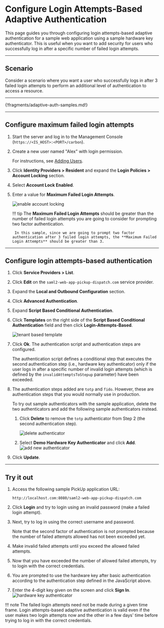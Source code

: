 # Configure Login Attempts-Based Adaptive Authentication

This page guides you through configuring login attempts-based adaptive authentication for a sample web application using a sample hardware key authenticator. This is useful when you want to add security for users who successfully log in after a specific number of failed login attempts.

----

## Scenario

Consider a scenario where you want a user who successfully logs in after 3 failed login attempts to perform an additional level of authentication to access a resource.

----

{!fragments/adaptive-auth-samples.md!}

----

## Configure maximum failed login attempts

1. Start the server and log in to the Management Console (`https://<IS_HOST>:<PORT>/carbon`).

2. Create a new user named "Alex" with login permission. 

    For instructions, see [Adding Users](../../../guides/identity-lifecycles/admin-creation-workflow/).

3. Click **Identity Providers > Resident** and expand the **Login Policies > Account Locking** section.

4. Select **Account Lock Enabled**.

5. Enter a value for **Maximum Failed Login Attempts**. 

    ![enable account locking](../../../assets/img/samples/enable-account-locking.png)

    !!! tip
        The **Maximum Failed Login Attempts** should be greater than the number of failed  login attempts you are going to consider for prompting two factor authentication.
        
        In this sample, since we are going to prompt two factor authentication after 3 failed login attempts, the **Maximum Failed Login Attempts** should be greater than 3.   
    
----

## Configure login attempts-based authentication

1.  Click **Service Providers > List**.

2.  Click **Edit** on the `saml2-web-app-pickup-dispatch.com` service provider.

3.  Expand the **Local and Outbound Configuration** section.

4.  Click **Advanced Authentication**.

5.  Expand **Script Based Conditional Authentication**.

6.  Click **Templates** on the right side of the **Script Based Conditional Authentication** field and then click **Login-Attempts-Based**. 

    ![tenant based template](../../../assets/img/samples/login-attempts-based-template.png)

7.  Click **Ok**. The authentication script and authentication steps
    are configured. 
    
    The authentication script defines a conditional step that executes the second authentication step (i.e., hardware key authenticator) only if the user logs in after a specific number of invalid login attempts (which is defined by the `invalidAttemptsToStepup` parameter) have been exceeded.

8.  The authentication steps added are `totp` and `fido`. However, these are authentication steps that you would normally use in production. 

    To try out sample authenticators with the sample application, delete the two
    authenticators and add the following sample authenticators instead.

    1.  Click **Delete** to remove the `totp` authenticator from Step 2 (the
        second authentication step).
        
        ![delete authenticator](../../../assets/img/samples/delete-authenticator-1.png)
        
    2.  Select **Demo Hardware Key Authenticator** and click **Add**.  
        ![add new authenticator](../../../assets/img/samples/add-new-authenticator.png)

9. Click **Update**.

----

## Try it out

1. Access the following sample PickUp application URL:

    `http://localhost.com:8080/saml2-web-app-pickup-dispatch.com`

2. Click **Login** and try to login using an invalid password (make a failed login attempt).

3.  Next, try to log in using the correct username and password. 

    Note that the second factor of authentication is not prompted because the number of failed attempts allowed has not been exceeded yet.

4. Make invalid failed attempts until you exceed the allowed failed attempts.

5. Now that you have exceeded the number of allowed failed attempts, try to login with the correct credentials.

5. You are prompted to use the hardware key after basic authentication according to the authentication step defined in the JavaScript above.

6.  Enter the 4-digit key given on the screen and click **Sign In**.
    ![hardware key authenticator](../../../assets/img/samples/hardware-key-authenticator.png)

!!! note
    The failed login attempts need not be made during a given time frame. Login attempts-based adaptive authentication is valid even if the user makes two login attempts now and the other in a few days' time before trying to log in with the correct credentials.
    
